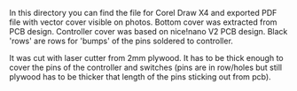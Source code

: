 In this directory you can find the file for Corel Draw X4 and exported PDF file with vector cover visible on photos.
Bottom cover was extracted from PCB design. Controller cover was based on nice!nano V2 PCB design. Black 'rows' are rows
for 'bumps' of the pins soldered to controller.

It was cut with laser cutter from 2mm plywood.
It has to be thick enough to cover the pins of the controller and switches (pins are in row/holes but still plywood has
to be thicker that length of the pins sticking out from pcb).